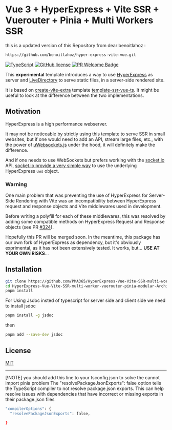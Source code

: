 # Vue 3 + HyperExpress + Vite SSR + Vuerouter + Pinia + Multi Workers SSR

this is a updated version of this Repository from dear benoitlahoz :

```sh
https://github.com/benoitlahoz/hyper-express-vite-vue.git
```

[![TypeScript](https://img.shields.io/badge/%3C%2F%3E-TypeScript-%230074c1.svg)](http://www.typescriptlang.org/) [![GitHub license](https://img.shields.io/github/license/Naereen/StrapDown.js.svg)](https://github.com/Naereen/StrapDown.js/blob/master/LICENSE) [![PR Welcome Badge](https://badgen.net/https/pr-welcome-badge.vercel.app/api/badge/sinchang/pr-welcome-badge)](https://github.com/benoitlahoz/hyper-express-vite-vue/issues?q=archived:false+is:issue+is:open+sort:updated-desc+label%3A%22help%20wanted%22%2C%22good%20first%20issue%22)

This **experimental** template introduces a way to use [HyperExpress](https://github.com/kartikk221/hyper-express) as server and [LiveDirectory](https://github.com/kartikk221/live-directory) to serve static files, in a server-side rendered site.

It is based on [create-vite-extra](https://github.com/bluwy/create-vite-extra/tree/master) template [template-ssr-vue-ts](https://github.com/bluwy/create-vite-extra/tree/master/template-ssr-vue-ts). It might be useful to look at the difference between the two implementations.

## Motivation

HyperExpress is a high performance webserver.

It may not be noticeable by strictly using this template to serve SSR in small websites, but if one would need to add an API, stream large files, etc., with the power of [uWebsockets.js](https://github.com/uNetworking/uWebSockets.js) under the hood, it will definitely make the difference.

And if one needs to use WebSockets but prefers working with the [socket.io](https://socket.io/) API, [socket.io provide a very simple way](https://socket.io/docs/v4/server-api/#serverattachappapp-options) to use the underlying HyperExpress `uws` object.

### Warning

One main problem that was preventing the use of HyperExpress for Server-Side Rendering with Vite was an incompatibility between HyperExpress request and response objects and Vite middlewares used in development.

Before writing a polyfill for each of these middlewares, this was resolved by adding some compatible methods on HyperExpress Request and Response objects (see PR [#324](https://github.com/kartikk221/hyper-express/pull/327#issue-2722812184)).

Hopefully this PR will be merged soon.
In the meantime, this package has our own fork of HyperExpress as dependency, but it's obviously exprimental, as it has not been extensively tested. It works, but... **USE AT YOUR OWN RISKS**...

## Installation

```sh
git clone https://github.com/PMA365/HyperExpress-Vue-Vite-SSR-multi-worker-vuerouter-pinia-modular-Architecture.git
cd HyperExpress-Vue-Vite-SSR-multi-worker-vuerouter-pinia-modular-Architecture
pnpm install
```

For Using Jsdoc insted of typescript for server side and client side
we need to install jsdoc

```sh
pnpm install -g jsdoc

```

then

```sh
pnpm add --save-dev jsdoc

```

## License

[MIT](./LICENSE)

---

[!NOTE] you should add this line to your tsconfig.json
to solve the cannot import pinia problem
The "resolvePackageJsonExports": false option tells the TypeScript compiler to not resolve package.json exports.
This can help resolve issues with dependencies that have incorrect or missing exports in their package.json files

```bash
"compilerOptions": {
  "resolvePackageJsonExports": false,

}
```

